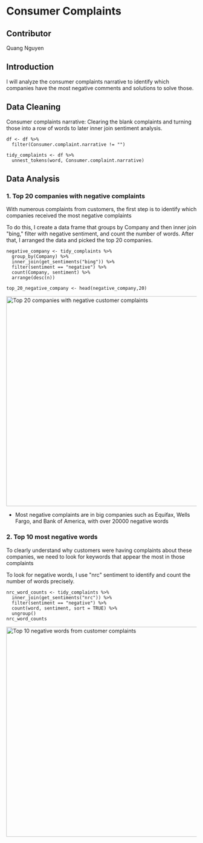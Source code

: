  # Consumer Complaints
 ## Contributor
 <p> Quang Nguyen </p>

 ## Introduction
 <p>I will analyze the consumer complaints narrative to identify which companies 
  have the most negative comments and solutions to solve those. </p>

 ## Data Cleaning
 <p>Consumer complaints narrative: Clearing the blank complaints and turning those into a row of words to later inner join sentiment analysis.</p>
 
```
df <- df %>%
  filter(Consumer.complaint.narrative != "")

tidy_complaints <- df %>%
  unnest_tokens(word, Consumer.complaint.narrative)
```
## Data Analysis
### 1. Top 20 companies with negative complaints

<p>With numerous complaints from customers, the first step is to identify which companies received the most negative complaints</p>

<p> To do this, I create a data frame that groups by Company and then inner join "bing," filter with negative sentiment, and count the number of words. After that, I arranged the data and picked the top 20 companies.  </p>

```
negative_company <- tidy_complaints %>%
  group_by(Company) %>%
  inner_join(get_sentiments("bing")) %>%
  filter(sentiment == "negative") %>%
  count(Company, sentiment) %>%
  arrange(desc(n))

top_20_negative_company <- head(negative_company,20)
```
<img width="555" alt="Top 20 companies with negative customer complaints" src="https://github.com/QDZ03/Data332/assets/159860533/7d0a52be-3ab9-4803-a673-385a2aff4b27">

- Most negative complaints are in big companies such as Equifax, Wells Fargo, and Bank of America, with over 20000 negative words

### 2. Top 10 most negative words 

<p>To clearly understand why customers were having complaints about these companies, we need to look for keywords that appear the most in those complaints </p>

<p>To look for negative words, I use "nrc" sentiment to identify and count the number of words precisely. </p>

```
nrc_word_counts <- tidy_complaints %>%
  inner_join(get_sentiments("nrc")) %>% 
  filter(sentiment == "negative") %>%
  count(word, sentiment, sort = TRUE) %>%
  ungroup()
nrc_word_counts
```
<img width="555" alt="Top 10 negative words from customer complaints" src="https://github.com/QDZ03/Data332/assets/159860533/1f52cc55-5536-4777-b2a7-0dc035855c3b">





